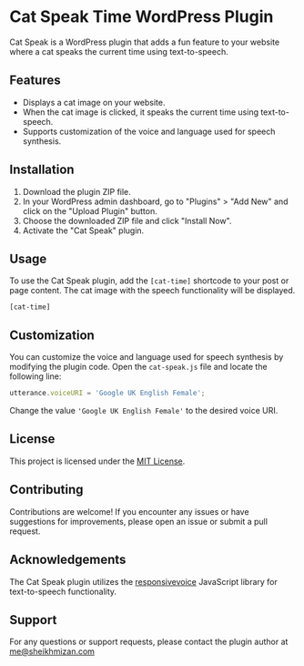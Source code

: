 # Cat Speak Time WordPress Plugin

Cat Speak is a WordPress plugin that adds a fun feature to your website where a cat speaks the current time using text-to-speech.

## Features

- Displays a cat image on your website.
- When the cat image is clicked, it speaks the current time using text-to-speech.
- Supports customization of the voice and language used for speech synthesis.

## Installation

1. Download the plugin ZIP file.
2. In your WordPress admin dashboard, go to "Plugins" > "Add New" and click on the "Upload Plugin" button.
3. Choose the downloaded ZIP file and click "Install Now".
4. Activate the "Cat Speak" plugin.

## Usage

To use the Cat Speak plugin, add the `[cat-time]` shortcode to your post or page content. The cat image with the speech functionality will be displayed.

```shortcode
[cat-time]
```

## Customization

You can customize the voice and language used for speech synthesis by modifying the plugin code. Open the `cat-speak.js` file and locate the following line:

```javascript
utterance.voiceURI = 'Google UK English Female';
```

Change the value `'Google UK English Female'` to the desired voice URI.

## License

This project is licensed under the [MIT License](LICENSE).

## Contributing

Contributions are welcome! If you encounter any issues or have suggestions for improvements, please open an issue or submit a pull request.

## Acknowledgements

The Cat Speak plugin utilizes the [responsivevoice](https://responsivevoice.org/) JavaScript library for text-to-speech functionality.

## Support

For any questions or support requests, please contact the plugin author at me@sheikhmizan.com

